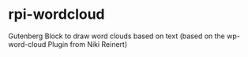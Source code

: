 # rpi-wordcloud
Gutenberg Block to draw word clouds based on text (based on the wp-word-cloud Plugin from Niki Reinert)
